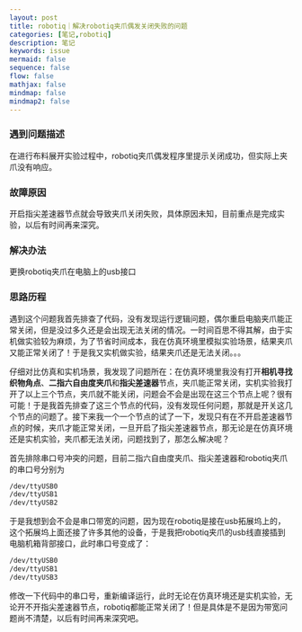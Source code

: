 ```yaml
---
layout: post
title: robotiq｜解决robotiq夹爪偶发关闭失败的问题
categories: [笔记,robotiq]
description: 笔记
keywords: issue
mermaid: false
sequence: false
flow: false
mathjax: false
mindmap: false
mindmap2: false
---
```

### 遇到问题描述 ###

在进行布料展开实验过程中，robotiq夹爪偶发程序里提示关闭成功，但实际上夹爪没有响应。

### 故障原因 ###

开启指尖差速器节点就会导致夹爪关闭失败，具体原因未知，目前重点是完成实验，以后有时间再来深究。

### 解决办法 ###

更换robotiq夹爪在电脑上的usb接口

### 思路历程 ###
遇到这个问题我首先排查了代码，没有发现运行逻辑问题，偶尔重启电脑夹爪能正常关闭，但是没过多久还是会出现无法关闭的情况。一时间百思不得其解，由于实机做实验较为麻烦，为了节省时间成本，我在仿真环境里模拟实验场景，结果夹爪又能正常关闭了！于是我又实机做实验，结果夹爪还是无法关闭。。。

仔细对比仿真和实机场景，我发现了问题所在：在仿真环境里我没有打开**相机寻找织物角点**、**二指六自由度夹爪**和**指尖差速器**节点，夹爪能正常关闭，实机实验我打开了以上三个节点，夹爪就不能关闭，问题会不会是出现在这三个节点上呢？很有可能！于是我首先排查了这三个节点的代码，没有发现任何问题，那就是开关这几个节点的问题了。接下来我一个一个节点的试了一下，发现只有在不开启差速器节点的时候，夹爪才能正常关闭，一旦开启了指尖差速器节点，那无论是在仿真环境还是实机实验，夹爪都无法关闭，问题找到了，那怎么解决呢？

首先排除串口号冲突的问题，目前二指六自由度夹爪、指尖差速器和robotiq夹爪的串口号分别为
```sh
/dev/ttyUSB0
/dev/ttyUSB1
/dev/ttyUSB2
```

于是我想到会不会是串口带宽的问题，因为现在robotiq是接在usb拓展坞上的，这个拓展坞上面还接了许多其他的设备，于是我把robotiq夹爪的usb线直接插到电脑机箱背部接口，此时串口号变成了：
```sh
/dev/ttyUSB0
/dev/ttyUSB1
/dev/ttyUSB3
```

修改一下代码中的串口号，重新编译运行，此时无论在仿真环境还是实机实验，无论开不开指尖差速器节点，robotiq都能正常关闭了！但是具体是不是因为带宽问题尚不清楚，以后有时间再来深究吧。